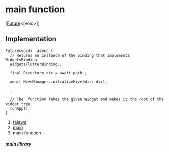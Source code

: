 
<div>

# main function

</div>


[[Future](https://api.flutter.dev/flutter/dart-core/Future-class.html)\<[void\>]]




## Implementation

``` language-dart
Future<void>  async {
  // Returns an instance of the binding that implements WidgetsBinding.
  WidgetsFlutterBinding.;

  final Directory dir = await path.;

  await HiveManager.initializeHive(dir: dir);

  ;

  // The  function takes the given Widget and makes it the root of the widget tree.
  runApp();
}
```







1.  [talawa](../index.html)
2.  [main](../main/)
3.  main function

##### main library







